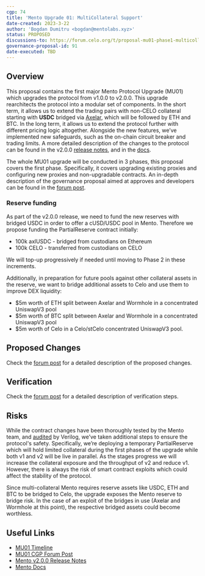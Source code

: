 ```yaml
---
cgp: 74
title: 'Mento Upgrade 01: MultiCollateral Support'
date-created: 2023-3-22
author: 'Bogdan Dumitru <bogdan@mentolabs.xyz>'
status: PROPOSED
discussions-to: https://forum.celo.org/t/proposal-mu01-phase1-multicollateral-mento/5245
governance-proposal-id: 91
date-executed: TBD
---
```


## Overview

This proposal contains the first major Mento Protocol Upgrade (MU01) which upgrades the protocol from v1.0.0 to v2.0.0. This upgrade rearchitects the protocol into a modular set of components. In the short term, it allows us to extend the trading pairs with non-CELO collateral starting with **USDC** bridged via [Axelar](https://axelar.network/), which will be followed by ETH and BTC. In the long term, it allows us to extend the protocol further with different pricing logic altogether. Alongside the new features, we’ve implemented new safeguards, such as the on-chain circuit breaker and trading limits. A more detailed description of the changes to the protocol can be found in the v2.0.0 [release notes](https://github.com/mento-protocol/mento-core/releases/tag/v2.0.0), and in the [docs](https://docs.mento.org).

The whole MU01 upgrade will be conducted in 3 phases, this proposal covers the first phase. Specifically, it covers upgrading existing proxies and configuring new proxies and non-upgradable contracts. An in-depth description of the governance proposal aimed at approves and developers can be found in the [forum post](https://forum.celo.org/t/proposal-mu01-phase1-multicollateral-mento/5245).

### Reserve funding

As part of the v2.0.0 release, we need to fund the new reserves with bridged USDC in order to offer a cUSD/USDC pool in Mento. Therefore we propose funding the PartialReserve contract initially:

- 100k axlUSDC - bridged from custodians on Ethereum
- 100k CELO - transferred from custodians on CELO

We will top-up progressively if needed until moving to Phase 2 in these increments.

Additionally, in preparation for future pools against other collateral assets in the reserve, we want to bridge additional assets to Celo and use them to improve DEX liquidity:

- $5m worth of ETH split between Axelar and Wormhole in a concentrated UniswapV3 pool
- $5m worth of BTC split between Axelar and Wormhole in a concentrated UniswapV3 pool
- $5m worth of Celo in a Celo/stCelo concentrated UniswapV3 pool.

## Proposed Changes

Check the [forum post](https://forum.celo.org/t/proposal-mu01-phase1-multicollateral-mento/5245) for a detailed description of the proposed changes.

## Verification

Check the [forum post](https://forum.celo.org/t/proposal-mu01-phase1-multicollateral-mento/5245) for a detailed description of verification steps.

## Risks

While the contract changes have been thoroughly tested by the Mento team, and [audited](https://www.verilog.solutions/audits/mento/) by Verilog, we’ve taken additional steps to ensure the protocol's safety. Specifically, we’re deploying a temporary PartialReserve which will hold limited collateral during the first phases of the upgrade while both v1 and v2 will be live in parallel. As the stages progress we will increase the collateral exposure and the throughput of v2 and reduce v1. However, there is always the risk of smart contract exploits which could affect the stability of the protocol.

Since multi-collateral Mento requires reserve assets like USDC, ETH and BTC to be bridged to Celo, the upgrade exposes the Mento reserve to bridge risk. In the case of an exploit of the bridges in use (Axelar and Wormhole at this point), the respective bridged assets could become worthless.
## Useful Links

* [MU01 Timeline](https://forum.celo.org/t/mento-upgrade-1-deployment-timeline/5219/4)
* [MU01 CGP Forum Post](https://forum.celo.org/t/proposal-mu01-phase1-multicollateral-mento/5245)
* [Mento v2.0.0 Release Notes](https://github.com/mento-protocol/mento-core/releases/tag/v2.0.0)
* [Mento Docs](https://docs.mento.org)
